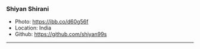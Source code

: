 ### Shiyan Shirani

- Photo: https://ibb.co/d60g56f
- Location: India
- Github: https://github.com/shiyan99s

***
